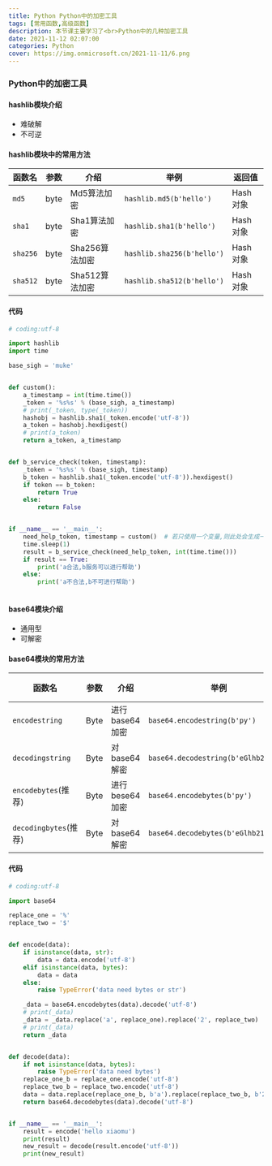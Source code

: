 ```yaml
---
title: Python Python中的加密工具
tags: [常用函数,高级函数]
description: 本节课主要学习了<br>Python中的几种加密工具
date: 2021-11-12 02:07:00
categories: Python
cover: https://img.onmicrosoft.cn/2021-11-11/6.png
---
```


### Python中的加密工具

#### hashlib模块介绍

- 难破解
- 不可逆

#### hashlib模块中的常用方法

| 函数名   | 参数 | 介绍           | 举例                       | 返回值   |
| -------- | ---- | -------------- | -------------------------- | -------- |
| `md5`    | byte | Md5算法加密    | `hashlib.md5(b'hello')`    | Hash对象 |
| `sha1`   | byte | Sha1算法加密   | `hashlib.sha1(b'hello')`   | Hash对象 |
| `sha256` | byte | Sha256算法加密 | `hashlib.sha256(b'hello')` | Hash对象 |
| `sha512` | byte | Sha512算法加密 | `hashlib.sha512(b'hello')` | Hash对象 |

#### 代码

```python
# coding:utf-8

import hashlib
import time

base_sigh = 'muke'


def custom():
    a_timestamp = int(time.time())
    _token = '%s%s' % (base_sigh, a_timestamp)
    # print(_token, type(_token))
    hashobj = hashlib.sha1(_token.encode('utf-8'))
    a_token = hashobj.hexdigest()
    # print(a_token)
    return a_token, a_timestamp


def b_service_check(token, timestamp):
    _token = '%s%s' % (base_sigh, timestamp)
    b_token = hashlib.sha1(_token.encode('utf-8')).hexdigest()
    if token == b_token:
        return True
    else:
        return False


if __name__ == '__main__':
    need_help_token, timestamp = custom()  # 若只使用一个变量,则此处会生成一个元组传入其变量
    time.sleep(1)
    result = b_service_check(need_help_token, int(time.time()))
    if result == True:
        print('a合法,b服务可以进行帮助')
    else:
        print('a不合法,b不可进行帮助')
        
```

#### base64模块介绍

- 通用型
- 可解密

#### base64模块的常用方法

| 函数名                | 参数 | 介绍           | 举例                                 | 返回值 |
| --------------------- | ---- | -------------- | ------------------------------------ | ------ |
| `encodestring`        | Byte | 进行base64加密 | `base64.encodestring(b'py')`         | Byte   |
| `decodingstring`      | Byte | 对base64解密   | `base64.decodestring(b'eGlhb211\n')` | Byte   |
| `encodebytes`(推荐)   | Byte | 进行bese64加密 | `base64.encodebytes(b'py')`          | Byte   |
| `decodingbytes`(推荐) | Byte | 对base64解密   | `base64.decodebytes(b'eGlhb211\n')`  | Byte   |

#### 代码

```python
# coding:utf-8

import base64

replace_one = '%'
replace_two = '$'


def encode(data):
    if isinstance(data, str):
        data = data.encode('utf-8')
    elif isinstance(data, bytes):
        data = data
    else:
        raise TypeError('data need bytes or str')

    _data = base64.encodebytes(data).decode('utf-8')
    # print(_data)
    _data = _data.replace('a', replace_one).replace('2', replace_two)
    # print(_data)
    return _data


def decode(data):
    if not isinstance(data, bytes):
        raise TypeError('data need bytes')
    replace_one_b = replace_one.encode('utf-8')
    replace_two_b = replace_two.encode('utf-8')
    data = data.replace(replace_one_b, b'a').replace(replace_two_b, b'2')
    return base64.decodebytes(data).decode('utf-8')


if __name__ == '__main__':
    result = encode('hello xiaomu')
    print(result)
    new_result = decode(result.encode('utf-8'))
    print(new_result)
    
```

